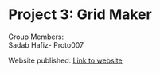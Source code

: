 # Project 3: Grid Maker
Group Members:\
Sadab Hafiz- Proto007

Website published: [Link to website](https://proto007.github.io/Grid-Maker/)
